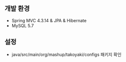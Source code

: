 ## 개발 환경
- Spring MVC 4.3.14 & JPA & Hibernate
- MySQL 5.7

## 설정
- java/src/main/org/mashup/takoyaki/configs 패키지 확인
